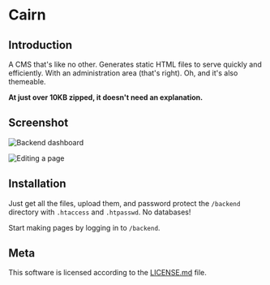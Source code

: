 Cairn
=====

Introduction
------------

A CMS that's like no other. Generates static HTML files to serve quickly and efficiently.
With an administration area (that's right). Oh, and it's also themeable.

**At just over 10KB zipped, it doesn't need an explanation.**

Screenshot
----------

![Backend dashboard](http://iweb.lfred.info/cairn/backend.png "Backend dashboard")

![Editing a page](http://iweb.lfred.info/cairn/edit.png "Editing a page")

Installation
------------

Just get all the files, upload them, and password protect the `/backend` directory with `.htaccess` and `.htpasswd`.
No databases!

Start making pages by logging in to `/backend`.

Meta
----

This software is licensed according to the [LICENSE.md](https://raw.github.com/alfredxing/cairn/master/LICENSE.md) file.
